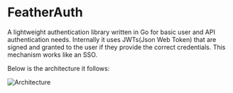 # FeatherAuth

A lightweight authentication library written in Go for basic user and API authentication needs. Internally it uses JWTs(Json Web Token) that are signed and granted to the user if they provide  the correct credentials. This mechanism works like an SSO.

Below is the architecture it follows:

![Architecture]( "Demo")
